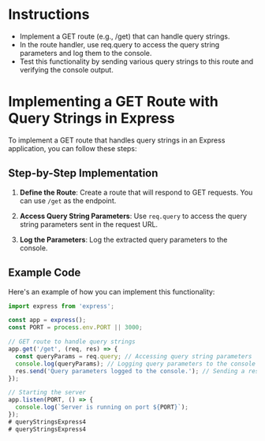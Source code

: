 # Instructions
- Implement a GET route (e.g., /get) that can handle query strings.
- In the route handler, use req.query to access the query string parameters and log them to the console.
- Test this functionality by sending various query strings to this route and verifying the console output.


# Implementing a GET Route with Query Strings in Express

To implement a GET route that handles query strings in an Express application, you can follow these steps:

## Step-by-Step Implementation

1. **Define the Route**: Create a route that will respond to GET requests. You can use `/get` as the endpoint.

2. **Access Query String Parameters**: Use `req.query` to access the query string parameters sent in the request URL.

3. **Log the Parameters**: Log the extracted query parameters to the console.

## Example Code

Here's an example of how you can implement this functionality:

```javascript
import express from 'express';

const app = express();
const PORT = process.env.PORT || 3000;

// GET route to handle query strings
app.get('/get', (req, res) => {
  const queryParams = req.query; // Accessing query string parameters
  console.log(queryParams); // Logging query parameters to the console
  res.send('Query parameters logged to the console.'); // Sending a response
});

// Starting the server
app.listen(PORT, () => {
  console.log(`Server is running on port ${PORT}`);
});
# queryStringsExpress4
# queryStringsExpress4
